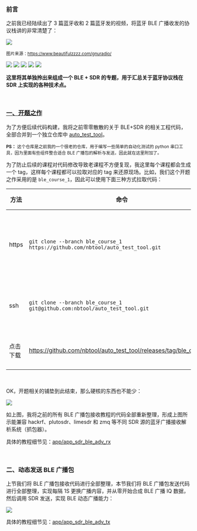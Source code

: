 
### 前言

之前我已经陆续出了 3 篇蓝牙收和 2 篇蓝牙发的视频，将蓝牙 BLE 广播收发的协议栈讲的非常清楚了：

![][p1]

<sup>图片来源：https://www.beautifulzzzz.com/gnuradio/</sup>

[![][p2]][#1] [![][p3]][#2] [![][p4]][#3] [![][p5]][#4] [![][p6]][#5]

**这里将其单独拎出来组成一个 BLE + SDR 的专题，用于汇总关于蓝牙协议栈在 SDR 上实现的各种技术点。**

</br>

### [一、开题之作][#9]   

为了方便后续代码构建，我将之前零零散散的关于 BLE+SDR 的相关工程代码，全部合并到一个独立仓库中 [auto_test_tool][#6]。

<sup>**PS：** 这个仓库是之前我的一个很老的仓库，用于编写一些简单的自动化测试的 python 串口工具，因为里面有些组件整合适合 BLE 广播包的解析与发送，因此就在这里附加了。</sup>

为了防止后续的课程对代码修改导致老课程不方便复现，我这里每个课程都会生成一个 tag，这样每个课程都可以拉取对应的 tag 来还原现场。比如，我们这个开题之作采用的是 `ble_course_1`，因此可以使用下面三种方式拉取代码：

方法 | 命令 | 备注
---|---|---
https | `git clone --branch ble_course_1  https://github.com/nbtool/auto_test_tool.git` | 小白懂 git 但不懂 ssh
ssh | `git clone --branch ble_course_1 git@github.com:nbtool/auto_test_tool.git` | 既懂 git 又懂 ssh
点击下载 | https://github.com/nbtool/auto_test_tool/releases/tag/ble_course_1 | 啥都不懂

</br>

OK，开题相关的铺垫到此结束，那么硬核的东西也不能少：

![][p7]

如上图，我将之前的所有 BLE 广播包接收教程的代码全部重新整理，形成上图所示能兼容 hackrf、plutosdr、limesdr 和 zmq 等不同 SDR 源的蓝牙广播接收解析系统（抓包器）。

具体的教程细节见：[app/app_sdr_ble_adv_rx][#7]

</br>

### 二、动态发送 BLE 广播包

上节我们将 BLE 广播包接收代码进行全部整理，本节我们将 BLE 广播包发送代码进行全部整理，实现每隔 1S 更换广播内容，并从零开始合成 BLE 广播 IQ 数据，然后调用 SDR 发送，实现 BLE 动态广播能力：

![][p8]

具体的教程细节见：[app/app_sdr_ble_adv_tx][#8]


[#1]:https://www.bilibili.com/video/BV1ta4y157VV/?spm_id_from=333.1387.collection.video_card.click    
[#2]:https://www.bilibili.com/video/BV18h4y1Y7mf/?spm_id_from=333.1387.collection.video_card.click    
[#3]:https://www.bilibili.com/video/BV1Q84y1D7tZ/?spm_id_from=333.1387.collection.video_card.click    
[#4]:https://www.bilibili.com/video/BV1VT421k7cA/?spm_id_from=333.1387.collection.video_card.click    
[#5]:https://www.bilibili.com/video/BV1WWv1emEvA/?spm_id_from=333.1387.collection.video_card.click    
[#6]:https://github.com/nbtool/auto_test_tool    
[#7]:https://github.com/nbtool/auto_test_tool/tree/master/app/app_sdr_ble_adv_rx    
[#8]:https://github.com/nbtool/auto_test_tool/tree/master/app/app_sdr_ble_adv_tx    
[#9]:https://www.bilibili.com/video/BV1bARMYLEGX/?vd_source=84f94348691c2906fc1038d54989b7e0    

[p1]:https://tuchuang.beautifulzzzz.com:3000/?path=202503/history_ble_video.png     
[p2]:https://tuchuang.beautifulzzzz.com:3000/?path=202503/video1.png    
[p3]:https://tuchuang.beautifulzzzz.com:3000/?path=202503/video2.png
[p4]:https://tuchuang.beautifulzzzz.com:3000/?path=202503/video3.png
[p5]:https://tuchuang.beautifulzzzz.com:3000/?path=202503/video4.png
[p6]:https://tuchuang.beautifulzzzz.com:3000/?path=202503/video5.png   
[p7]:https://tuchuang.beautifulzzzz.com:3000/?path=202503/jia_gou.png    
[p8]:https://tuchuang.beautifulzzzz.com:3000/?path=202503/BLE_ADV__jia_gou.png



 
